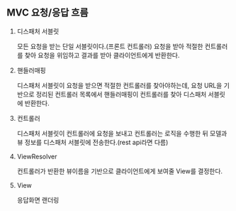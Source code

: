 ## MVC 요청/응답 흐름

1. 디스패처 서블릿

   모든 요청을 받는 단일 서블릿이다.(프론트 컨트롤러) 요청을 받아 적절한 컨트롤러를 찾아 요청을 위임하고 결과를 받아 클라이언트에게 반환한다.

2. 핸들러매핑

   디스패처 서블릿이 요청을 받으면 적절한 컨트롤러를 찾아야하는데, 요청 URL을 기반으로 정리된 컨트롤러 목록에서 핸들러매핑이 컨트롤러를 찾아 디스패처 서블릿에 반환한다.

3. 컨트롤러

   디스패처 서블릿이 컨트롤러에 요청을 보내고 컨트롤러는 로직을 수행한 뒤 모델과뷰 정보를 디스패처 서블릿에 전송한다.(rest api라면 다름)

4. ViewResolver

   컨트롤러가 반환한 뷰이름을 기반으로 클라이언트에게 보여줄 View를 결정한다.

5. View

   응답화면 랜더링
